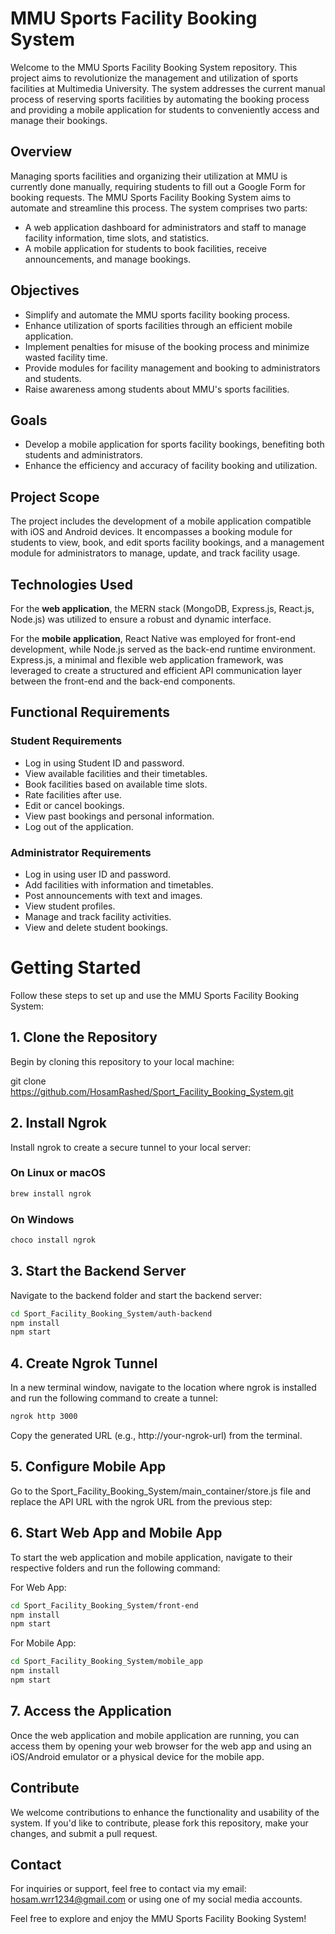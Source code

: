 # MMU Sports Facility Booking System

Welcome to the MMU Sports Facility Booking System repository. This project aims to revolutionize the management and utilization of sports facilities at Multimedia University. The system addresses the current manual process of reserving sports facilities by automating the booking process and providing a mobile application for students to conveniently access and manage their bookings.

## Overview

Managing sports facilities and organizing their utilization at MMU is currently done manually, requiring students to fill out a Google Form for booking requests. The MMU Sports Facility Booking System aims to automate and streamline this process. The system comprises two parts:
- A web application dashboard for administrators and staff to manage facility information, time slots, and statistics.
- A mobile application for students to book facilities, receive announcements, and manage bookings.

## Objectives

- Simplify and automate the MMU sports facility booking process.
- Enhance utilization of sports facilities through an efficient mobile application.
- Implement penalties for misuse of the booking process and minimize wasted facility time.
- Provide modules for facility management and booking to administrators and students.
- Raise awareness among students about MMU's sports facilities.

## Goals

- Develop a mobile application for sports facility bookings, benefiting both students and administrators.
- Enhance the efficiency and accuracy of facility booking and utilization.

## Project Scope

The project includes the development of a mobile application compatible with iOS and Android devices. It encompasses a booking module for students to view, book, and edit sports facility bookings, and a management module for administrators to manage, update, and track facility usage.

## Technologies Used

For the **web application**, the MERN stack (MongoDB, Express.js, React.js, Node.js) was utilized to ensure a robust and dynamic interface.

For the **mobile application**, React Native was employed for front-end development, while Node.js served as the back-end runtime environment. Express.js, a minimal and flexible web application framework, was leveraged to create a structured and efficient API communication layer between the front-end and the back-end components.

## Functional Requirements

### Student Requirements

- Log in using Student ID and password.
- View available facilities and their timetables.
- Book facilities based on available time slots.
- Rate facilities after use.
- Edit or cancel bookings.
- View past bookings and personal information.
- Log out of the application.

### Administrator Requirements

- Log in using user ID and password.
- Add facilities with information and timetables.
- Post announcements with text and images.
- View student profiles.
- Manage and track facility activities.
- View and delete student bookings.

# Getting Started

Follow these steps to set up and use the MMU Sports Facility Booking System:

## 1. Clone the Repository

Begin by cloning this repository to your local machine:

git clone https://github.com/HosamRashed/Sport_Facility_Booking_System.git

## 2. Install Ngrok
Install ngrok to create a secure tunnel to your local server:

### On Linux or macOS
```sh
brew install ngrok
```
### On Windows
```sh
choco install ngrok
```
## 3. Start the Backend Server
Navigate to the backend folder and start the backend server:

```sh
cd Sport_Facility_Booking_System/auth-backend
npm install
npm start
```
## 4. Create Ngrok Tunnel
In a new terminal window, navigate to the location where ngrok is installed and run the following command to create a tunnel:

```sh
ngrok http 3000
```
Copy the generated URL (e.g., http://your-ngrok-url) from the terminal.

## 5. Configure Mobile App
Go to the Sport_Facility_Booking_System/main_container/store.js file and replace the API URL with the ngrok URL from the previous step:

## 6. Start Web App and Mobile App
To start the web application and mobile application, navigate to their respective folders and run the following command:

For Web App:

```sh
cd Sport_Facility_Booking_System/front-end
npm install
npm start
```
For Mobile App:

```sh
cd Sport_Facility_Booking_System/mobile_app
npm install
npm start
```
## 7. Access the Application
Once the web application and mobile application are running, you can access them by opening your web browser for the web app and using an iOS/Android emulator or a physical device for the mobile app.
## Contribute

We welcome contributions to enhance the functionality and usability of the system. If you'd like to contribute, please fork this repository, make your changes, and submit a pull request.

## Contact

For inquiries or support, feel free to contact via my email: hosam.wrr1234@gmail.com or using one of my social media accounts.

Feel free to explore and enjoy the MMU Sports Facility Booking System!

